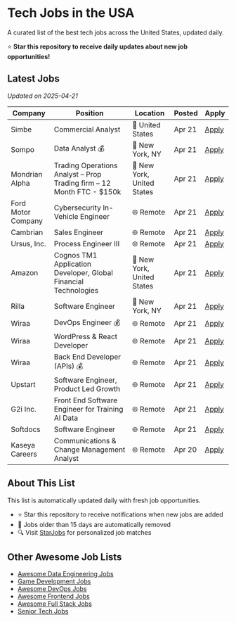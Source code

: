# Tech Jobs in the USA

A curated list of the best tech jobs across the United States, updated daily.

⭐ **Star this repository to receive daily updates about new job opportunities!**

## Latest Jobs

*Updated on 2025-04-21*

| Company | Position | Location | Posted | Apply |
| ------- | -------- | -------- | ------ | ------ |
| Simbe | Commercial Analyst | 📍 United States | Apr 21 | [Apply](https://starjobs.dev/jobs/21c9d1831d6a448b809f89e66505a022?utm=github) |
| Sompo | Data Analyst 💰 | 📍 New York, NY | Apr 21 | [Apply](https://starjobs.dev/jobs/162810df9d2e4d67a1ffb6291223529d?utm=github) |
| Mondrian Alpha | Trading Operations Analyst – Prop Trading firm – 12 Month FTC - $150k | 📍 New York, United States | Apr 21 | [Apply](https://starjobs.dev/jobs/507d797881f445d89cb8b7e9afd51192?utm=github) |
| Ford Motor Company | Cybersecurity In-Vehicle Engineer | 🌐 Remote | Apr 21 | [Apply](https://starjobs.dev/jobs/00e59c9cfad348728800e59d70827ca2?utm=github) |
| Cambrian | Sales Engineer | 🌐 Remote | Apr 21 | [Apply](https://starjobs.dev/jobs/c77269782dc84e8380fdd886bdb02f49?utm=github) |
| Ursus, Inc. | Process Engineer III | 🌐 Remote | Apr 21 | [Apply](https://starjobs.dev/jobs/0cb487d53d7d4ab091f3159083732d1f?utm=github) |
| Amazon | Cognos TM1 Application Developer, Global Financial Technologies | 📍 New York, United States | Apr 21 | [Apply](https://starjobs.dev/jobs/d825f955eeb644e7a5e4c13fdb93696f?utm=github) |
| Rilla | Software Engineer | 📍 New York, NY | Apr 21 | [Apply](https://starjobs.dev/jobs/4c6931506c49445a940a8490ef81a968?utm=github) |
| Wiraa | DevOps Engineer 💰 | 🌐 Remote | Apr 21 | [Apply](https://starjobs.dev/jobs/ed7d65a2dc3747f0a47e06f5c5e2ab4b?utm=github) |
| Wiraa | WordPress & React Developer | 🌐 Remote | Apr 21 | [Apply](https://starjobs.dev/jobs/ce46581b581c49eca2603846425bfb4d?utm=github) |
| Wiraa | Back End Developer (APIs) 💰 | 🌐 Remote | Apr 21 | [Apply](https://starjobs.dev/jobs/09dbf1b4f82148bdaf9eae824c4f7197?utm=github) |
| Upstart | Software Engineer, Product Led Growth | 🌐 Remote | Apr 21 | [Apply](https://starjobs.dev/jobs/e11edb20cfb34a0c9fb6016b18002778?utm=github) |
| G2i Inc. | Front End Software Engineer for Training AI Data | 🌐 Remote | Apr 21 | [Apply](https://starjobs.dev/jobs/b519170530294d83adeede671971f8d3?utm=github) |
| Softdocs | Software Engineer | 🌐 Remote | Apr 21 | [Apply](https://starjobs.dev/jobs/161000acfe0b4c9fae2eab361f48561a?utm=github) |
| Kaseya Careers | Communications & Change Management Analyst | 🌐 Remote | Apr 20 | [Apply](https://starjobs.dev/jobs/0f7e210fe014478fb9119cb33b5d608e?utm=github) |


## About This List

This list is automatically updated daily with fresh job opportunities.

* ⭐ Star this repository to receive notifications when new jobs are added
* 🔄 Jobs older than 15 days are automatically removed
* 🔍 Visit [StarJobs](https://starjobs.dev?utm=github) for personalized job matches

## Other Awesome Job Lists

* [Awesome Data Engineering Jobs](https://github.com/bansalnagesh/awesome-data-jobs)
* [Game Development Jobs](https://github.com/bansalnagesh/game-development-jobs)
* [Awesome DevOps Jobs](https://github.com/bansalnagesh/awesome-devops-jobs)
* [Awesome Frontend Jobs](https://github.com/bansalnagesh/awesome-frontend-jobs)
* [Awesome Full Stack Jobs](https://github.com/bansalnagesh/awesome-fullstack-jobs)
* [Senior Tech Jobs](https://github.com/bansalnagesh/senior-tech-jobs)
